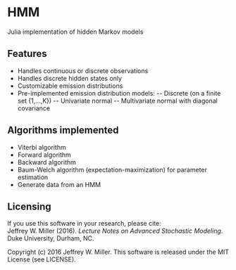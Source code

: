 # HMM
Julia implementation of hidden Markov models

## Features
- Handles continuous or discrete observations
- Handles discrete hidden states only
- Customizable emission distributions
- Pre-implemented emission distribution models:
-- Discrete (on a finite set {1,...,K})
-- Univariate normal
-- Multivariate normal with diagonal covariance

## Algorithms implemented
- Viterbi algorithm
- Forward algorithm
- Backward algorithm
- Baum-Welch algorithm (expectation-maximization) for parameter estimation
- Generate data from an HMM

## Licensing

If you use this software in your research, please cite:<br>
Jeffrey W. Miller (2016). *Lecture Notes on Advanced Stochastic Modeling*. Duke University, Durham, NC.

Copyright (c) 2016 Jeffrey W. Miller. 
This software is released under the MIT License (see LICENSE).

